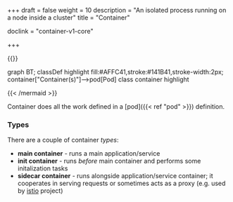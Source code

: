 +++
draft = false
weight = 10
description = "An isolated process running on a node inside a cluster"
title = "Container"

doclink = "container-v1-core"

+++

{{<mermaid>}}

graph BT;
    classDef highlight fill:#AFFC41,stroke:#141B41,stroke-width:2px;
    container["Container(s)"]-->pod[Pod]
    class container highlight

{{< /mermaid >}}

Container does all the work defined in a [pod]({{< ref "pod" >}}) definition.

### Types

There are a couple of container <i>types</i>:

* <strong>main container</strong> - runs a main application/service
* <strong>init container</strong> - runs _before_ main container and performs some initalization tasks 
* <strong>sidecar container</strong> - runs alongside application/service container; it cooperates in serving requests or sometimes acts as a proxy (e.g. used by [istio](https://istio.io) project)


